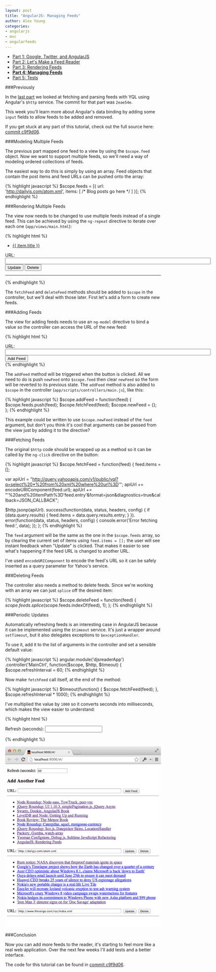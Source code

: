```yaml
---
layout: post
title: "AngularJS: Managing Feeds"
author: Alex Young
categories: 
- angularjs
- mvc
- angularfeeds
---
```


<ul class="parts">
  <li><a href="http://dailyjs.com/2013/04/11/angularjs-1/">Part 1: Google, Twitter, and AngularJS</a></li>
  <li><a href="http://dailyjs.com/2013/04/18/angularjs-2/">Part 2: Let's Make a Feed Reader</a></li>
  <li><a href="http://dailyjs.com/2013/04/25/angularjs-3/">Part 3: Rendering Feeds</a></li>
  <li><a href="http://dailyjs.com/2013/05/09/angularjs-4/"><strong>Part 4: Managing Feeds</strong></a></li>
  <li><a href="http://dailyjs.com/2013/05/16/angularjs-5/">Part 5: Tests</a></li>
</ul>

###Previously

In the [last part](http://dailyjs.com/2013/04/25/angularjs-3/) we looked at fetching and parsing feeds with YQL using Angular's `$http` service.  The commit for that part was `2eae54e`.

This week you'll learn more about Angular's data binding by adding some `input` fields to allow feeds to be added and removed.

If you get stuck at any part of this tutorial, check out the full source here: [commit c9f9d06](https://github.com/alexyoung/djsreader/tree/c9f9d06258f4973018a1cc48c226642bbb32938f).

###Modeling Multiple Feeds

The previous part mapped one feed to a view by using the `$scope.feed` object.  Now we want to support multiple feeds, so we'll need a way of modeling ordered collections of feeds.

The easiest way to do this is simply by using an array.  Feed objects that contain the post items and feed URLs can be pushed onto the array:

{% highlight javascript %}
$scope.feeds = [{
  url: 'http://dailyjs.com/atom.xml',
  items: [ /* Blog posts go here */ ]
}];
{% endhighlight %}

###Rendering Multiple Feeds

The view now needs to be changed to use multiple feeds instead of a single feed.  This can be achieved by using the `ng-repeat` directive to iterate over each one (`app/views/main.html`):

{% highlight html %}
<div ng-repeat="feed in feeds">
  <ul>
    <li ng-repeat="item in feed.items"><a href="{{ item.link.href }}">{{ item.title }}</a></li>
  </ul>
  URL: <input size="80" ng-model="feed.url">
  <button ng-click="fetchFeed(feed)">Update</button>
  <button ng-click="deleteFeed(feed)">Delete</button>
  <hr />
</div>
{% endhighlight %}

The `fetchFeed` and `deleteFeed` methods should be added to `$scope` in the controller, but we'll deal with those later.  First let's add a form to create new feeds.

###Adding Feeds

The view for adding feeds needs to use an `ng-model` directive to bind a value so the controller can access the URL of the new feed:

{% highlight html %}
<div>
  URL: <input size="80" ng-model="newFeed.url">
  <button ng-click="addFeed(newFeed)">Add Feed</button>
</div>
{% endhighlight %}

The `addFeed` method will be triggered when the button is clicked.  All we need to do is push `newFeed` onto `$scope.feed` then clear `newFeed` so the form will be reverted to its previous state.  The `addFeed` method is also added to `$scope` in the controller (`app/scripts/controllers/main.js`), like this:

{% highlight javascript %}
$scope.addFeed = function(feed) {
  $scope.feeds.push(feed);
  $scope.fetchFeed(feed);
  $scope.newFeed = {};
};
{% endhighlight %}

This example could be written to use `$scope.newFeed` instead of the `feed` argument, but don't you think it's cool that arguments can be passed from the view just by adding it to the directive?

###Fetching Feeds

The original `$http` code should be wrapped up as a method so it can be called by the `ng-click` directive on the button:

{% highlight javascript %}
$scope.fetchFeed = function(feed) {
  feed.items = [];

  var apiUrl = "http://query.yahooapis.com/v1/public/yql?q=select%20*%20from%20xml%20where%20url%3D'";
  apiUrl += encodeURIComponent(feed.url);
  apiUrl += "'%20and%20itemPath%3D'feed.entry'&format=json&diagnostics=true&callback=JSON_CALLBACK";

  $http.jsonp(apiUrl).
    success(function(data, status, headers, config) {
      if (data.query.results) {
        feed.items = data.query.results.entry;
      }
    }).
    error(function(data, status, headers, config) {
      console.error('Error fetching feed:', data);
    });
};
{% endhighlight %}

The `feed` argument will be the same as the one in the `$scope.feeds` array, so by clearing the current set of items using `feed.items = [];` the user will see instant feedback when "Update" is clicked.  That makes it easier to see what's happening if the feed URL is changed to another URL.

I've used `encodeURIComponent` to encode the feed's URL so it can be safely inserted as a query parameter for Yahoo's service.

###Deleting Feeds

The controller also needs a method to delete feeds.  Since we're working with an array we can just `splice` off the desired item:

{% highlight javascript %}
$scope.deleteFeed = function(feed) {
  $scope.feeds.splice($scope.feeds.indexOf(feed), 1);
};
{% endhighlight %}

###Periodic Updates

Automatically refreshing feeds is an interesting case in AngularJS because it can be implemented using the `$timeout` service.  It's just a wrapper around `setTimeout`, but it also delegates exceptions to `$exceptionHandler`.

To use it, add it to the list of arguments in the controller and set a sensible default value:

{% highlight javascript %}
angular.module('djsreaderApp')
  .controller('MainCtrl', function($scope, $http, $timeout) {
    $scope.refreshInterval = 60;
{% endhighlight %}

Now make `fetchFeed` call itself, at the end of the method:

{% highlight javascript %}
$timeout(function() { $scope.fetchFeed(feed); }, $scope.refreshInterval * 1000);
{% endhighlight %}

I've multiplied the value by `1000` so it converts seconds into milliseconds, which makes the view easier to understand:

{% highlight html %}
<p>Refresh (seconds): <input ng-model="refreshInterval"></p>
{% endhighlight %}

![The finished result](/images/posts/angularpreview.png)

###Conclusion

Now you can add more feeds to the reader, it's starting to feel more like a real web application.  Over the next few weeks I'll add tests and a better interface.

The code for this tutorial can be found in [commit c9f9d06](https://github.com/alexyoung/djsreader/tree/c9f9d06258f4973018a1cc48c226642bbb32938f).

